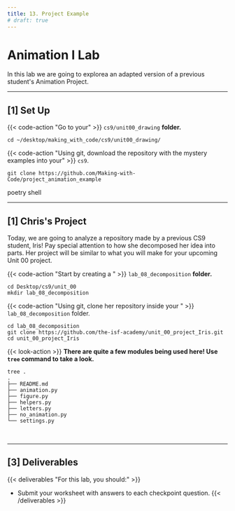 ```yaml
---
title: 13. Project Example
# draft: true
---
```


# Animation I Lab

In this lab we are going to explorea an adapted version of a previous student's Animation Project.

---


## [1] Set Up

{{< code-action "Go to your" >}} `cs9/unit00_drawing` **folder.**

```shell
cd ~/desktop/making_with_code/cs9/unit00_drawing/
```

{{< code-action "Using git, download the repository with the mystery examples into your" >}}  `cs9`.

```shell
git clone https://github.com/Making-with-Code/project_animation_example
```

poetry shell


---


## [1] Chris's Project

Today, we are going to analyze a repository made by a previous CS9 student, Iris! Pay special attention to how she decomposed her idea into parts. Her project will be similar to what you will make for your upcoming Unit 00 project.

{{< code-action "Start by creating a " >}} `lab_08_decomposition` **folder.**

``` shell
cd Desktop/cs9/unit_00
mkdir lab_08_decomposition
```

{{< code-action "Using git, clone her repository inside your " >}} `lab_08_decomposition` folder.

```shell
cd lab_08_decomposition
git clone https://github.com/the-isf-academy/unit_00_project_Iris.git
cd unit_00_project_Iris
```

{{< look-action >}} **There are quite a few modules being used here! Use `tree` command to take a look.**

```shell
tree .
.
├── README.md
├── animation.py
├── figure.py
├── helpers.py
├── letters.py
├── no_animation.py
└── settings.py
```
<br>




<hr>

## [3] Deliverables

{{< deliverables "For this lab, you should:" >}}
- Submit your worksheet with answers to each checkpoint question.
{{< /deliverables >}}
